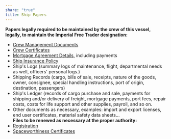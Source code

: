 ```yaml
---
share: "true"
title: Ship Papers
---
```

**Papers legally required to be maintained by the crew of this vessel, legally, to maintain the Imperial Free Trader designation:**  
- [Crew Management Documents](./Crew%20Management%20Documents.md)  
- [Crew Certificates](./Crew%20Certificates.md)  
- [Mortgage Agreement Details](./Mortgage%20Agreement%20Details.md), including payments  
- [Ship Insurance Policy](./Ship%20Insurance%20Policy.md)  
- Ship's Logs (summary logs of maintenance, flight, departmental needs as well, officers' personal logs.)  
- Shipping Records (cargo, bills of sale, receipts, nature of the goods, owner, consignee, special handling instructions, port of origin, destination, passengers)  
- Ship's Ledger (records of cargo purchase and sale, payments for shipping and/or delivery of freight, mortgage payments, port fees, repair costs, costs for life support and other supplies, payroll, and so on.  
- Other documents as necessary, examples: import and export licenses, end user certificates, material safety data sheets…  
**Files to be renewed as necessary at the proper authority:**  
- [Registration](./Registration.md)  
- [Spaceworthiness Certificates](./Spaceworthiness%20Certificates.md)